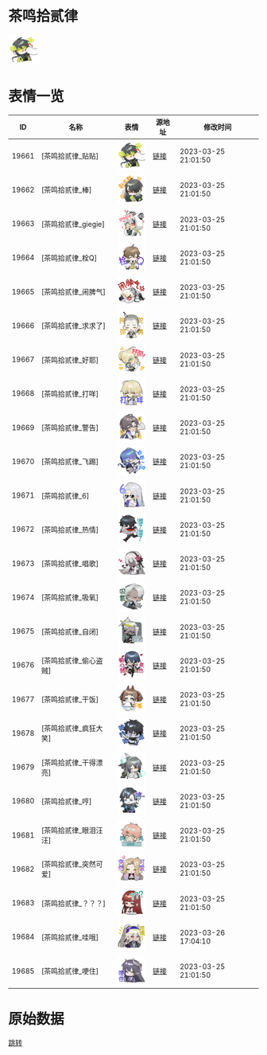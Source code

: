 # 茶鸣拾贰律

<img src="./cover.png" height="60" alt="cover" />

# 表情一览

|ID|名称|表情|源地址|修改时间|
|----|----|----|----|----|
|19661|[茶鸣拾贰律_贴贴]|<img src="./pic/019661_%5B茶鸣拾贰律_贴贴%5D.png" height="60" alt="贴贴"/>|[链接](https://i0.hdslb.com/bfs/garb/a714620622ee19773c65345454ba32c39284e2f0.png)|2023-03-25 21:01:50|
|19662|[茶鸣拾贰律_棒]|<img src="./pic/019662_%5B茶鸣拾贰律_棒%5D.png" height="60" alt="棒"/>|[链接](https://i0.hdslb.com/bfs/garb/6d609be862070515c614b449fd02b58bd8a22cbc.png)|2023-03-25 21:01:50|
|19663|[茶鸣拾贰律_giegie]|<img src="./pic/019663_%5B茶鸣拾贰律_giegie%5D.png" height="60" alt="giegie"/>|[链接](https://i0.hdslb.com/bfs/garb/bb9833db4b794cda7fe72aace5a92c4f3d60793f.png)|2023-03-25 21:01:50|
|19664|[茶鸣拾贰律_栓Q]|<img src="./pic/019664_%5B茶鸣拾贰律_栓Q%5D.png" height="60" alt="栓Q"/>|[链接](https://i0.hdslb.com/bfs/garb/19209e9fdc9d480db769e29f0d6b50101c428a56.png)|2023-03-25 21:01:50|
|19665|[茶鸣拾贰律_闹脾气]|<img src="./pic/019665_%5B茶鸣拾贰律_闹脾气%5D.png" height="60" alt="闹脾气"/>|[链接](https://i0.hdslb.com/bfs/garb/5f3dbdeac49c2b4a0088ee4821abe748d843a58b.png)|2023-03-25 21:01:50|
|19666|[茶鸣拾贰律_求求了]|<img src="./pic/019666_%5B茶鸣拾贰律_求求了%5D.png" height="60" alt="求求了"/>|[链接](https://i0.hdslb.com/bfs/garb/de4279f09d1db969ed4d380c7aa8ee12b75fa678.png)|2023-03-25 21:01:50|
|19667|[茶鸣拾贰律_好耶]|<img src="./pic/019667_%5B茶鸣拾贰律_好耶%5D.png" height="60" alt="好耶"/>|[链接](https://i0.hdslb.com/bfs/garb/0a61d6784a85da38e02d8de93c7ba9b834fd22c9.png)|2023-03-25 21:01:50|
|19668|[茶鸣拾贰律_打咩]|<img src="./pic/019668_%5B茶鸣拾贰律_打咩%5D.png" height="60" alt="打咩"/>|[链接](https://i0.hdslb.com/bfs/garb/d4635f1b93372175475ab457d3eb89cf6d75d5c5.png)|2023-03-25 21:01:50|
|19669|[茶鸣拾贰律_警告]|<img src="./pic/019669_%5B茶鸣拾贰律_警告%5D.png" height="60" alt="警告"/>|[链接](https://i0.hdslb.com/bfs/garb/0fec3b5a4db72d820274723c1cb32230ca254a55.png)|2023-03-25 21:01:50|
|19670|[茶鸣拾贰律_飞踢]|<img src="./pic/019670_%5B茶鸣拾贰律_飞踢%5D.png" height="60" alt="飞踢"/>|[链接](https://i0.hdslb.com/bfs/garb/ee8e38bb3a9a2e0b9b1bb5636d755e8b69e9e5b0.png)|2023-03-25 21:01:50|
|19671|[茶鸣拾贰律_6]|<img src="./pic/019671_%5B茶鸣拾贰律_6%5D.png" height="60" alt="6"/>|[链接](https://i0.hdslb.com/bfs/garb/2a074681aa234030708c99b0b7a04fbb3ef5fd0a.png)|2023-03-25 21:01:50|
|19672|[茶鸣拾贰律_热情]|<img src="./pic/019672_%5B茶鸣拾贰律_热情%5D.png" height="60" alt="热情"/>|[链接](https://i0.hdslb.com/bfs/garb/d7f3f45db02a25c183a0683de2e93e77486d81e2.png)|2023-03-25 21:01:50|
|19673|[茶鸣拾贰律_唱歌]|<img src="./pic/019673_%5B茶鸣拾贰律_唱歌%5D.png" height="60" alt="唱歌"/>|[链接](https://i0.hdslb.com/bfs/garb/5a54d7b14db302f5ea58e5de4684edecccf44035.png)|2023-03-25 21:01:50|
|19674|[茶鸣拾贰律_吸氧]|<img src="./pic/019674_%5B茶鸣拾贰律_吸氧%5D.png" height="60" alt="吸氧"/>|[链接](https://i0.hdslb.com/bfs/garb/c12a0909e318da38760dd6ba4caf7fc12eb71df4.png)|2023-03-25 21:01:50|
|19675|[茶鸣拾贰律_自闭]|<img src="./pic/019675_%5B茶鸣拾贰律_自闭%5D.png" height="60" alt="自闭"/>|[链接](https://i0.hdslb.com/bfs/garb/c1e2a3f59e6498ef9c228147228cc6de5ff40f90.png)|2023-03-25 21:01:50|
|19676|[茶鸣拾贰律_偷心盗贼]|<img src="./pic/019676_%5B茶鸣拾贰律_偷心盗贼%5D.png" height="60" alt="偷心盗贼"/>|[链接](https://i0.hdslb.com/bfs/garb/51e6354cd9cf61204f27bb8ab4b76ab5332848e3.png)|2023-03-25 21:01:50|
|19677|[茶鸣拾贰律_干饭]|<img src="./pic/019677_%5B茶鸣拾贰律_干饭%5D.png" height="60" alt="干饭"/>|[链接](https://i0.hdslb.com/bfs/garb/07671a4526056278530e2b09388756d24d3ea197.png)|2023-03-25 21:01:50|
|19678|[茶鸣拾贰律_疯狂大笑]|<img src="./pic/019678_%5B茶鸣拾贰律_疯狂大笑%5D.png" height="60" alt="疯狂大笑"/>|[链接](https://i0.hdslb.com/bfs/garb/bd31a3fe561614c4153a1593bbd43c0d8eccadc4.png)|2023-03-25 21:01:50|
|19679|[茶鸣拾贰律_干得漂亮]|<img src="./pic/019679_%5B茶鸣拾贰律_干得漂亮%5D.png" height="60" alt="干得漂亮"/>|[链接](https://i0.hdslb.com/bfs/garb/ca30fdd84071245de8a3b3f45e1db7b2fd8a338d.png)|2023-03-25 21:01:50|
|19680|[茶鸣拾贰律_哼]|<img src="./pic/019680_%5B茶鸣拾贰律_哼%5D.png" height="60" alt="哼"/>|[链接](https://i0.hdslb.com/bfs/garb/f047e357ebd1121384ddfd087e2de165edb2504d.png)|2023-03-25 21:01:50|
|19681|[茶鸣拾贰律_眼泪汪汪]|<img src="./pic/019681_%5B茶鸣拾贰律_眼泪汪汪%5D.png" height="60" alt="眼泪汪汪"/>|[链接](https://i0.hdslb.com/bfs/garb/99138a99b291e17939813049c45fcbb532964d5e.png)|2023-03-25 21:01:50|
|19682|[茶鸣拾贰律_突然可爱]|<img src="./pic/019682_%5B茶鸣拾贰律_突然可爱%5D.png" height="60" alt="突然可爱"/>|[链接](https://i0.hdslb.com/bfs/garb/aea615d4277122e802aa9b5bc2567338a7379b0f.png)|2023-03-25 21:01:50|
|19683|[茶鸣拾贰律_？？？]|<img src="./pic/019683_%5B茶鸣拾贰律_？？？%5D.png" height="60" alt="？？？"/>|[链接](https://i0.hdslb.com/bfs/garb/91298e43e0a45c6810c5e21a1aaf32f6bc23f60d.png)|2023-03-25 21:01:50|
|19684|[茶鸣拾贰律_哇哦]|<img src="./pic/019684_%5B茶鸣拾贰律_哇哦%5D.png" height="60" alt="哇哦"/>|[链接](https://i0.hdslb.com/bfs/garb/bfd0bfed4fdb9dcf927c8fb230c9a7ea8a59a0be.png)|2023-03-26 17:04:10|
|19685|[茶鸣拾贰律_哽住]|<img src="./pic/019685_%5B茶鸣拾贰律_哽住%5D.png" height="60" alt="哽住"/>|[链接](https://i0.hdslb.com/bfs/garb/520a7fe4a264142c7939052a2eda53183034d456.png)|2023-03-25 21:01:50|

# 原始数据

[跳转](./raw.json)

